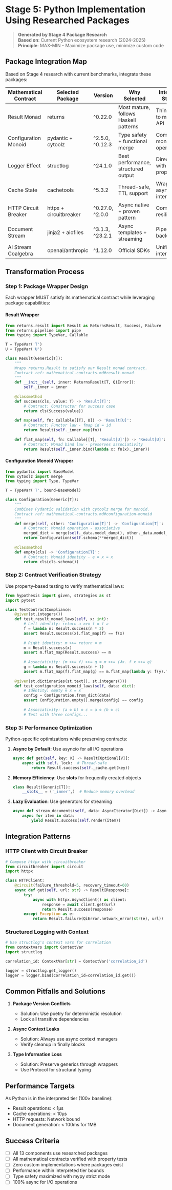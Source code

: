 # Stage 5: Python Implementation Using Researched Packages

> **Generated by Stage 4 Package Research**  
> **Based on**: Current Python ecosystem research (2024-2025)  
> **Principle**: MAX-MIN - Maximize package use, minimize custom code

## Package Integration Map

Based on Stage 4 research with current benchmarks, integrate these packages:

| Mathematical Contract | Selected Package | Version | Why Selected | Integration Strategy |
|----------------------|------------------|---------|--------------|---------------------|
| Result Monad | returns | ^0.22.0 | Most mature, follows Haskell patterns | Thin wrapper to match our API |
| Configuration Monoid | pydantic + cytoolz | ^2.5.0, ^0.12.3 | Type safety + functional merge | Combine for monoid operations |
| Logger Effect | structlog | ^24.1.0 | Best performance, structured output | Direct use with context propagation |
| Cache State | cachetools | ^5.3.2 | Thread-safe, TTL support | Wrap with async interface |
| HTTP Circuit Breaker | httpx + circuitbreaker | ^0.27.0, ^2.0.0 | Async native + proven pattern | Compose for resilience |
| Document Stream | jinja2 + aiofiles | ^3.1.3, ^23.2.1 | Async templates + streaming | Pipeline for backpressure |
| AI Stream Coalgebra | openai/anthropic | ^1.12.0 | Official SDKs | Unified interface |

## Transformation Process

### Step 1: Package Wrapper Design

Each wrapper MUST satisfy its mathematical contract while leveraging package capabilities:

#### Result<T> Wrapper
```python
from returns.result import Result as ReturnsResult, Success, Failure
from returns.pipeline import pipe
from typing import TypeVar, Callable

T = TypeVar('T')
U = TypeVar('U')

class Result(Generic[T]):
    """
    Wraps returns.Result to satisfy our Result monad contract.
    Contract ref: mathematical-contracts.md#result-monad
    """
    def __init__(self, inner: ReturnsResult[T, QiError]):
        self._inner = inner
    
    @classmethod
    def success(cls, value: T) -> 'Result[T]':
        # Contract: Constructor for success case
        return cls(Success(value))
    
    def map(self, fn: Callable[[T], U]) -> 'Result[U]':
        # Contract: Functor law - fmap id = id
        return Result(self._inner.map(fn))
    
    def flat_map(self, fn: Callable[[T], 'Result[U]']) -> 'Result[U]':
        # Contract: Monad bind law - preserves associativity
        return Result(self._inner.bind(lambda x: fn(x)._inner))
```

#### Configuration Monoid Wrapper
```python
from pydantic import BaseModel
from cytoolz import merge
from typing import Type, TypeVar

T = TypeVar('T', bound=BaseModel)

class Configuration(Generic[T]):
    """
    Combines Pydantic validation with cytoolz merge for monoid.
    Contract ref: mathematical-contracts.md#configuration-monoid
    """
    def merge(self, other: 'Configuration[T]') -> 'Configuration[T]':
        # Contract: Monoid operation - associative
        merged_dict = merge(self._data.model_dump(), other._data.model_dump())
        return Configuration(self.schema(**merged_dict))
    
    @classmethod
    def empty(cls) -> 'Configuration[T]':
        # Contract: Monoid identity - e ⊕ x = x
        return cls(cls.schema())
```

### Step 2: Contract Verification Strategy

Use property-based testing to verify mathematical laws:

```python
from hypothesis import given, strategies as st
import pytest

class TestContractCompliance:
    @given(st.integers())
    def test_result_monad_laws(self, x: int):
        # Left identity: return a >>= f ≡ f a
        f = lambda n: Result.success(n * 2)
        assert Result.success(x).flat_map(f) == f(x)
        
        # Right identity: m >>= return ≡ m
        m = Result.success(x)
        assert m.flat_map(Result.success) == m
        
        # Associativity: (m >>= f) >>= g ≡ m >>= (λx. f x >>= g)
        g = lambda n: Result.success(n + 1)
        assert m.flat_map(f).flat_map(g) == m.flat_map(lambda y: f(y).flat_map(g))
    
    @given(st.dictionaries(st.text(), st.integers()))
    def test_configuration_monoid_laws(self, data: dict):
        # Identity: empty ⊕ x = x
        config = Configuration.from_dict(data)
        assert Configuration.empty().merge(config) == config
        
        # Associativity: (a ⊕ b) ⊕ c = a ⊕ (b ⊕ c)
        # Test with three configs...
```

### Step 3: Performance Optimization

Python-specific optimizations while preserving contracts:

1. **Async by Default**: Use asyncio for all I/O operations
   ```python
   async def get(self, key: K) -> Result[Optional[V]]:
       async with self._lock:  # Thread-safe
           return Result.success(self._cache.get(key))
   ```

2. **Memory Efficiency**: Use __slots__ for frequently created objects
   ```python
   class Result(Generic[T]):
       __slots__ = ('_inner',)  # Reduce memory overhead
   ```

3. **Lazy Evaluation**: Use generators for streaming
   ```python
   async def stream_documents(self, data: AsyncIterator[Dict]) -> AsyncIterator[Result[str]]:
       async for item in data:
           yield Result.success(self.render(item))
   ```

## Integration Patterns

### HTTP Client with Circuit Breaker
```python
# Compose httpx with circuitbreaker
from circuitbreaker import circuit
import httpx

class HTTPClient:
    @circuit(failure_threshold=5, recovery_timeout=60)
    async def get(self, url: str) -> Result[Response]:
        try:
            async with httpx.AsyncClient() as client:
                response = await client.get(url)
                return Result.success(response)
        except Exception as e:
            return Result.failure(QiError.network_error(str(e), url))
```

### Structured Logging with Context
```python
# Use structlog's context vars for correlation
from contextvars import ContextVar
import structlog

correlation_id: ContextVar[str] = ContextVar('correlation_id')

logger = structlog.get_logger()
logger = logger.bind(correlation_id=correlation_id.get())
```

## Common Pitfalls and Solutions

1. **Package Version Conflicts**
   - Solution: Use poetry for deterministic resolution
   - Lock all transitive dependencies

2. **Async Context Leaks**
   - Solution: Always use async context managers
   - Verify cleanup in finally blocks

3. **Type Information Loss**
   - Solution: Preserve generics through wrappers
   - Use Protocol for structural typing

## Performance Targets

As Python is in the interpreted tier (100× baseline):
- Result operations: < 1μs
- Cache operations: < 10μs  
- HTTP requests: Network bound
- Document generation: < 100ms for 1MB

## Success Criteria

- [ ] All 13 components use researched packages
- [ ] All mathematical contracts verified with property tests
- [ ] Zero custom implementations where packages exist
- [ ] Performance within interpreted tier bounds
- [ ] Type safety maximized with mypy strict mode
- [ ] 100% async for I/O operations